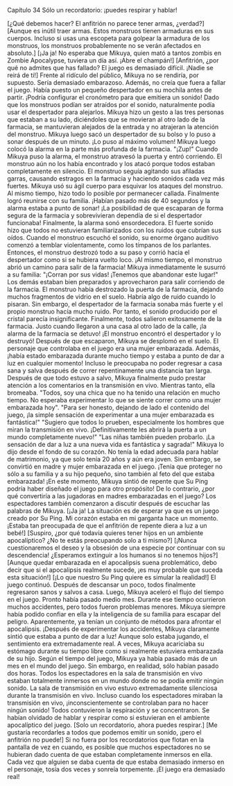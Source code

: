 
Capítulo 34 Sólo un recordatorio: ¡puedes respirar y hablar!

[¿Qué debemos hacer? El anfitrión no parece tener armas, ¿verdad?]
[Aunque es inútil traer armas. Estos monstruos tienen armaduras en sus cuerpos. Incluso si usas una escopeta para golpear la armadura de los monstruos, los monstruos probablemente no se verán afectados en absoluto.]
[¡Ja ja! No esperaba que Mikuya, quien mató a tantos zombis en Zombie Apocalypse, tuviera un día así. ¡Abre el champán!]
[Anfitrión, ¿por qué no admites que has fallado? El juego es demasiado difícil. ¡Nadie se reirá de ti!]
Frente al ridículo del público, Mikuya no se rendiría, por supuesto. Sería demasiado embarazoso.
Además, no creía que fuera a fallar el juego.
Había puesto un pequeño despertador en su mochila antes de partir. ¡Podría configurar el cronómetro para que emitiera un sonido!
Dado que los monstruos podían ser atraídos por el sonido, naturalmente podía usar el despertador para alejarlos.
Mikuya hizo un gesto a las tres personas que estaban a su lado, diciéndoles que se movieran al otro lado de la farmacia, se mantuvieran alejados de la entrada y no atrajeran la atención del monstruo.
Mikuya luego sacó un despertador de su bolso y lo puso a sonar después de un minuto. ¡Lo puso al máximo volumen!
Mikuya luego colocó la alarma en la parte más profunda de la farmacia.
"¡Zup!"
Cuando Mikuya puso la alarma, el monstruo atravesó la puerta y entró corriendo.
El monstruo aún no los había encontrado y los atacó porque todos estaban completamente en silencio.
El monstruo seguía agitando sus afiladas garras, causando estragos en la farmacia y haciendo sonidos cada vez más fuertes.
Mikuya usó su ágil cuerpo para esquivar los ataques del monstruo. Al mismo tiempo, hizo todo lo posible por permanecer callada. Finalmente logró reunirse con su familia.
¡Habían pasado más de 40 segundos y la alarma estaba a punto de sonar!
¡La posibilidad de que escaparan de forma segura de la farmacia y sobrevivieran dependía de si el despertador funcionaba! 
Finalmente, la alarma sonó ensordecedora. El fuerte sonido hizo que todos no estuvieran familiarizados con los ruidos que cubrían sus oídos.
Cuando el monstruo escuchó el sonido, su enorme órgano auditivo comenzó a temblar violentamente, como los tímpanos de los parlantes.
Entonces, el monstruo destrozó todo a su paso y corrió hacia el despertador como si se hubiera vuelto loco.
¡Al mismo tiempo, el monstruo abrió un camino para salir de la farmacia!
Mikuya inmediatamente le susurró a su familia: "¡Corran por sus vidas! ¡Tenemos que abandonar este lugar!"
Los demás estaban bien preparados y aprovecharon para salir corriendo de la farmacia.
El monstruo había destrozado la puerta de la farmacia, dejando muchos fragmentos de vidrio en el suelo.
Habría algo de ruido cuando lo pisaran. Sin embargo, el despertador de la farmacia sonaba más fuerte y el propio monstruo hacía mucho ruido.
Por tanto, el sonido producido por el cristal parecía insignificante.
Finalmente, todos salieron exitosamente de la farmacia. Justo cuando llegaron a una casa al otro lado de la calle, ¡la alarma de la farmacia se detuvo!
¡El monstruo encontró el despertador y lo destruyó!
Después de que escaparon, Mikuya se desplomó en el suelo.
El personaje que controlaba en el juego era una mujer embarazada. Además, ¡había estado embarazada durante mucho tiempo y estaba a punto de dar a luz en cualquier momento!
Incluso le preocupaba no poder regresar a casa sana y salva después de correr repentinamente una distancia tan larga.
Después de que todo estuvo a salvo, Mikuya finalmente pudo prestar atención a los comentarios en la transmisión en vivo.
Mientras tanto, ella bromeaba.
"Todos, soy una chica que no ha tenido una relación en mucho tiempo. No esperaba experimentar lo que se siente correr como una mujer embarazada hoy".
"Para ser honesto, dejando de lado el contenido del juego, ¡la simple sensación de experimentar a una mujer embarazada es fantástica!"
"Sugiero que todos lo prueben, especialmente los hombres que miran la transmisión en vivo. ¡Definitivamente les abrirá la puerta a un mundo completamente nuevo!"
"Las niñas también pueden probarlo. ¡La sensación de dar a luz a una nueva vida es fantástica y sagrada!"
Mikuya lo dijo desde el fondo de su corazón. No tenía la edad adecuada para hablar de matrimonio, ya que solo tenía 20 años y aún era joven.
Sin embargo, se convirtió en madre y mujer embarazada en el juego.
¡Tenía que proteger no sólo a su familia y a su hijo pequeño, sino también al feto del que estaba embarazada!
¡En este momento, Mikuya sintió de repente que Su Ping podría haber diseñado el juego para otro propósito!
De lo contrario, ¿por qué convertiría a las jugadoras en madres embarazadas en el juego?
Los espectadores también comenzaron a discutir después de escuchar las palabras de Mikuya.
[¡Ja ja! La situación es de esperar ya que es un juego creado por Su Ping. Mi corazón estaba en mi garganta hace un momento. ¡Estaba tan preocupada de que el anfitrión de repente diera a luz a un bebé!]
[Suspiro, ¿por qué todavía quieres tener hijos en un ambiente apocalíptico? ¿No te estás preocupando solo a ti mismo?]
[¡Nunca cuestionaremos el deseo y la obsesión de una especie por continuar con su descendencia! ¿Esperamos extinguir a los humanos si no tenemos hijos?]
[Aunque quedar embarazada en el apocalipsis suena problemático, debo decir que si el apocalipsis realmente sucede, ¡es muy probable que suceda esta situación!]
[¡Lo que nuestro Su Ping quiere es simular la realidad!]
El juego continuó. Después de descansar un poco, todos finalmente regresaron sanos y salvos a casa.
Luego, Mikuya aceleró el flujo del tiempo en el juego. Pronto había pasado medio mes.
Durante ese tiempo ocurrieron muchos accidentes, pero todos fueron problemas menores.
Mikuya siempre había podido confiar en ella y la inteligencia de su familia para escapar del peligro. Aparentemente, ya tenían un conjunto de métodos para afrontar el apocalipsis.
¡Después de experimentar los accidentes, Mikuya claramente sintió que estaba a punto de dar a luz!
Aunque solo estaba jugando, el sentimiento era extremadamente real.
A veces, Mikuya acariciaba su estómago durante su tiempo libre como si realmente estuviera embarazada de su hijo.
Según el tiempo del juego, Mikuya ya había pasado más de un mes en el mundo del juego.
Sin embargo, en realidad, sólo habían pasado dos horas.
Todos los espectadores en la sala de transmisión en vivo estaban totalmente inmersos en un mundo donde no se podía emitir ningún sonido. La sala de transmisión en vivo estuvo extremadamente silenciosa durante la transmisión en vivo.
Incluso cuando los espectadores miraban la transmisión en vivo, ¡inconscientemente se controlaban para no hacer ningún sonido!
Todos contuvieron la respiración y se concentraron. Se habían olvidado de hablar y respirar como si estuvieran en el ambiente apocalíptico del juego.
[Solo un recordatorio, ahora puedes respirar.]
[Me gustaría recordarles a todos que podemos emitir un sonido, ¡pero el anfitrión no puede!]
Si no fuera por los recordatorios que flotan en la pantalla de vez en cuando, es posible que muchos espectadores no se hubieran dado cuenta de que estaban completamente inmersos en ella.
Cada vez que alguien se daba cuenta de que estaba demasiado inmerso en el personaje, tosía dos veces y sonreía torpemente.
¡El juego era demasiado real!
